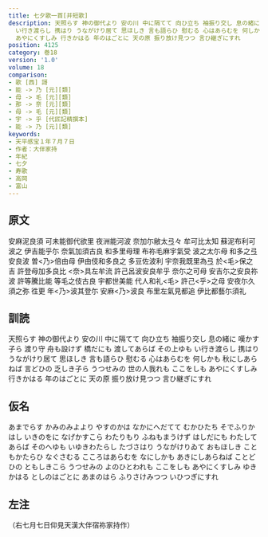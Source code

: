 ```yaml
---
title: 七夕歌一首[并短歌]
description: 天照らす 神の御代より 安の川 中に隔てて 向ひ立ち 袖振り交し 息の緒に 嘆かす子ら 渡り守 舟も設けず 橋だにも 渡してあらば その上ゆも
  い行き渡らし 携はり うながけり居て 思ほしき 言も語らひ 慰むる 心はあらむを 何しかも 秋にしあらねば 言どひの 乏しき子ら うつせみの 世の人我れも ここをしも
  あやにくすしみ 行きかはる 年のはごとに 天の原 振り放け見つつ 言ひ継ぎにすれ
position: 4125
category: 巻18
version: '1.0'
volume: 18
comparison:
- 歌 [西] 謌
- 能 -> 乃 [元][類]
- 母 -> 毛 [元][類]
- 那 -> 奈 [元][類]
- 母 -> 毛 [元][類]
- 宇 -> 乎 [代匠記精撰本]
- 能 -> 乃 [元][類]
keywords:
- 天平感宝１年７月７日
- 作者：大伴家持
- 年紀
- 七夕
- 寿歌
- 高岡
- 富山
---
```


## 原文

安麻泥良須 可未能御代欲里 夜洲能河波 奈加尓敝太弖々 牟可比太知 蘇泥布利可波之 伊吉能乎尓 奈氣加須古良 和多里母理 布祢毛麻宇氣受 波之太尓母 和多之弖安良波 曽<乃>倍由母 伊由伎和多良之 多豆佐波利 宇奈我既里為弖 於<毛>保之吉 許登母加多良比 <奈>具左牟流 許己呂波安良牟乎 奈尓之可母 安吉尓之安良祢波 許等騰比能 等毛之伎古良 宇都世美能 代人和礼<毛> 許己<乎>之母 安夜尓久須之弥 徃更 年<乃>波其登尓 安麻<乃>波良 布里左氣見都追 伊比都藝尓須礼

## 訓読

天照らす 神の御代より 安の川 中に隔てて 向ひ立ち 袖振り交し 息の緒に 嘆かす子ら 渡り守 舟も設けず 橋だにも 渡してあらば その上ゆも い行き渡らし 携はり うながけり居て 思ほしき 言も語らひ 慰むる 心はあらむを 何しかも 秋にしあらねば 言どひの 乏しき子ら うつせみの 世の人我れも ここをしも あやにくすしみ 行きかはる 年のはごとに 天の原 振り放け見つつ 言ひ継ぎにすれ

## 仮名

あまでらす かみのみよより やすのかは なかにへだてて むかひたち そでふりかはし いきのをに なげかすこら わたりもり ふねもまうけず はしだにも わたしてあらば そのへゆも いゆきわたらし たづさはり うながけりゐて おもほしき こともかたらひ なぐさむる こころはあらむを なにしかも あきにしあらねば ことどひの ともしきこら うつせみの よのひとわれも ここをしも あやにくすしみ ゆきかはる としのはごとに あまのはら ふりさけみつつ いひつぎにすれ

## 左注

（右七月七日仰見天漢大伴宿祢家持作）
